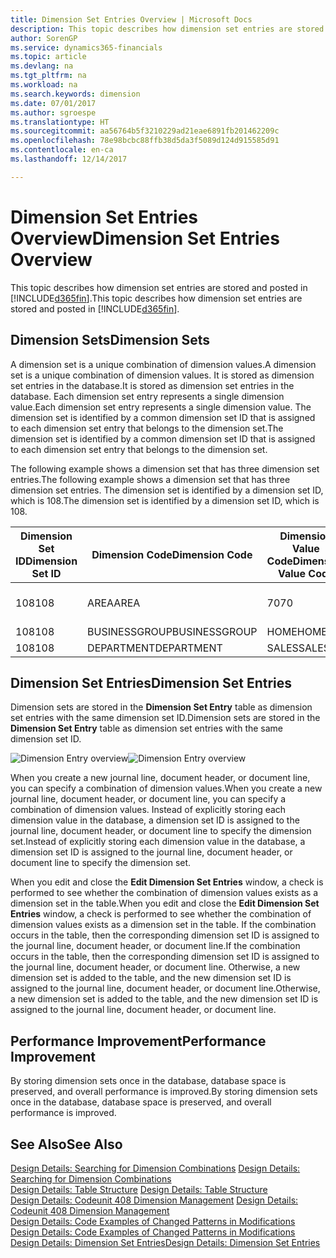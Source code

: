 ```yaml
---
title: Dimension Set Entries Overview | Microsoft Docs
description: This topic describes how dimension set entries are stored and posted in Dynamcis 365.
author: SorenGP
ms.service: dynamics365-financials
ms.topic: article
ms.devlang: na
ms.tgt_pltfrm: na
ms.workload: na
ms.search.keywords: dimension
ms.date: 07/01/2017
ms.author: sgroespe
ms.translationtype: HT
ms.sourcegitcommit: aa56764b5f3210229ad21eae6891fb201462209c
ms.openlocfilehash: 78e98bcbc88ffb38d5da3f5089d124d915585d91
ms.contentlocale: en-ca
ms.lasthandoff: 12/14/2017

---
```

# <a name="dimension-set-entries-overview"></a><span data-ttu-id="6c527-103">Dimension Set Entries Overview</span><span class="sxs-lookup"><span data-stu-id="6c527-103">Dimension Set Entries Overview</span></span>
<span data-ttu-id="6c527-104">This topic describes how dimension set entries are stored and posted in [!INCLUDE[d365fin](includes/d365fin_md.md)].</span><span class="sxs-lookup"><span data-stu-id="6c527-104">This topic describes how dimension set entries are stored and posted in [!INCLUDE[d365fin](includes/d365fin_md.md)].</span></span>  
  
## <a name="dimension-sets"></a><span data-ttu-id="6c527-105">Dimension Sets</span><span class="sxs-lookup"><span data-stu-id="6c527-105">Dimension Sets</span></span>  
<span data-ttu-id="6c527-106">A dimension set is a unique combination of dimension values.</span><span class="sxs-lookup"><span data-stu-id="6c527-106">A dimension set is a unique combination of dimension values.</span></span> <span data-ttu-id="6c527-107">It is stored as dimension set entries in the database.</span><span class="sxs-lookup"><span data-stu-id="6c527-107">It is stored as dimension set entries in the database.</span></span> <span data-ttu-id="6c527-108">Each dimension set entry represents a single dimension value.</span><span class="sxs-lookup"><span data-stu-id="6c527-108">Each dimension set entry represents a single dimension value.</span></span> <span data-ttu-id="6c527-109">The dimension set is identified by a common dimension set ID that is assigned to each dimension set entry that belongs to the dimension set.</span><span class="sxs-lookup"><span data-stu-id="6c527-109">The dimension set is identified by a common dimension set ID that is assigned to each dimension set entry that belongs to the dimension set.</span></span>  
  
<span data-ttu-id="6c527-110">The following example shows a dimension set that has three dimension set entries.</span><span class="sxs-lookup"><span data-stu-id="6c527-110">The following example shows a dimension set that has three dimension set entries.</span></span> <span data-ttu-id="6c527-111">The dimension set is identified by a dimension set ID, which is 108.</span><span class="sxs-lookup"><span data-stu-id="6c527-111">The dimension set is identified by a dimension set ID, which is 108.</span></span>  
  
|<span data-ttu-id="6c527-112">Dimension Set ID</span><span class="sxs-lookup"><span data-stu-id="6c527-112">Dimension Set ID</span></span>|<span data-ttu-id="6c527-113">Dimension Code</span><span class="sxs-lookup"><span data-stu-id="6c527-113">Dimension Code</span></span>|<span data-ttu-id="6c527-114">Dimension Value Code</span><span class="sxs-lookup"><span data-stu-id="6c527-114">Dimension Value Code</span></span>|<span data-ttu-id="6c527-115">Dimension Value Name</span><span class="sxs-lookup"><span data-stu-id="6c527-115">Dimension Value Name</span></span>|  
|----------------------|--------------------|--------------------------|--------------------------|  
|<span data-ttu-id="6c527-116">108</span><span class="sxs-lookup"><span data-stu-id="6c527-116">108</span></span>|<span data-ttu-id="6c527-117">AREA</span><span class="sxs-lookup"><span data-stu-id="6c527-117">AREA</span></span>|<span data-ttu-id="6c527-118">70</span><span class="sxs-lookup"><span data-stu-id="6c527-118">70</span></span>|<span data-ttu-id="6c527-119">America North</span><span class="sxs-lookup"><span data-stu-id="6c527-119">America North</span></span>|  
|<span data-ttu-id="6c527-120">108</span><span class="sxs-lookup"><span data-stu-id="6c527-120">108</span></span>|<span data-ttu-id="6c527-121">BUSINESSGROUP</span><span class="sxs-lookup"><span data-stu-id="6c527-121">BUSINESSGROUP</span></span>|<span data-ttu-id="6c527-122">HOME</span><span class="sxs-lookup"><span data-stu-id="6c527-122">HOME</span></span>|<span data-ttu-id="6c527-123">Home</span><span class="sxs-lookup"><span data-stu-id="6c527-123">Home</span></span>|  
|<span data-ttu-id="6c527-124">108</span><span class="sxs-lookup"><span data-stu-id="6c527-124">108</span></span>|<span data-ttu-id="6c527-125">DEPARTMENT</span><span class="sxs-lookup"><span data-stu-id="6c527-125">DEPARTMENT</span></span>|<span data-ttu-id="6c527-126">SALES</span><span class="sxs-lookup"><span data-stu-id="6c527-126">SALES</span></span>|<span data-ttu-id="6c527-127">Sales</span><span class="sxs-lookup"><span data-stu-id="6c527-127">Sales</span></span>|  
  
## <a name="dimension-set-entries"></a><span data-ttu-id="6c527-128">Dimension Set Entries</span><span class="sxs-lookup"><span data-stu-id="6c527-128">Dimension Set Entries</span></span>  
<span data-ttu-id="6c527-129">Dimension sets are stored in the **Dimension Set Entry** table as dimension set entries with the same dimension set ID.</span><span class="sxs-lookup"><span data-stu-id="6c527-129">Dimension sets are stored in the **Dimension Set Entry** table as dimension set entries with the same dimension set ID.</span></span>  
  
<span data-ttu-id="6c527-130">![Dimension Entry overview](media/dimensionentrynav7.png "DimensionEntryNAV7")</span><span class="sxs-lookup"><span data-stu-id="6c527-130">![Dimension Entry overview](media/dimensionentrynav7.png "DimensionEntryNAV7")</span></span>  
  
<span data-ttu-id="6c527-131">When you create a new journal line, document header, or document line, you can specify a combination of dimension values.</span><span class="sxs-lookup"><span data-stu-id="6c527-131">When you create a new journal line, document header, or document line, you can specify a combination of dimension values.</span></span> <span data-ttu-id="6c527-132">Instead of explicitly storing each dimension value in the database, a dimension set ID is assigned to the journal line, document header, or document line to specify the dimension set.</span><span class="sxs-lookup"><span data-stu-id="6c527-132">Instead of explicitly storing each dimension value in the database, a dimension set ID is assigned to the journal line, document header, or document line to specify the dimension set.</span></span>  
  
<span data-ttu-id="6c527-133">When you edit and close the **Edit Dimension Set Entries** window, a check is performed to see whether the combination of dimension values exists as a dimension set in the table.</span><span class="sxs-lookup"><span data-stu-id="6c527-133">When you edit and close the **Edit Dimension Set Entries** window, a check is performed to see whether the combination of dimension values exists as a dimension set in the table.</span></span> <span data-ttu-id="6c527-134">If the combination occurs in the table, then the corresponding dimension set ID is assigned to the journal line, document header, or document line.</span><span class="sxs-lookup"><span data-stu-id="6c527-134">If the combination occurs in the table, then the corresponding dimension set ID is assigned to the journal line, document header, or document line.</span></span> <span data-ttu-id="6c527-135">Otherwise, a new dimension set is added to the table, and the new dimension set ID is assigned to the journal line, document header, or document line.</span><span class="sxs-lookup"><span data-stu-id="6c527-135">Otherwise, a new dimension set is added to the table, and the new dimension set ID is assigned to the journal line, document header, or document line.</span></span>  
  
## <a name="performance-improvement"></a><span data-ttu-id="6c527-136">Performance Improvement</span><span class="sxs-lookup"><span data-stu-id="6c527-136">Performance Improvement</span></span>  
<span data-ttu-id="6c527-137">By storing dimension sets once in the database, database space is preserved, and overall performance is improved.</span><span class="sxs-lookup"><span data-stu-id="6c527-137">By storing dimension sets once in the database, database space is preserved, and overall performance is improved.</span></span>  
  
## <a name="see-also"></a><span data-ttu-id="6c527-138">See Also</span><span class="sxs-lookup"><span data-stu-id="6c527-138">See Also</span></span>  
<span data-ttu-id="6c527-139">[Design Details: Searching for Dimension Combinations](design-details-searching-for-dimension-combinations.md) </span><span class="sxs-lookup"><span data-stu-id="6c527-139">[Design Details: Searching for Dimension Combinations](design-details-searching-for-dimension-combinations.md) </span></span>  
<span data-ttu-id="6c527-140">[Design Details: Table Structure](design-details-table-structure.md) </span><span class="sxs-lookup"><span data-stu-id="6c527-140">[Design Details: Table Structure](design-details-table-structure.md) </span></span>  
<span data-ttu-id="6c527-141">[Design Details: Codeunit 408 Dimension Management](design-details-codeunit-408-dimension-management.md) </span><span class="sxs-lookup"><span data-stu-id="6c527-141">[Design Details: Codeunit 408 Dimension Management](design-details-codeunit-408-dimension-management.md) </span></span>  
<span data-ttu-id="6c527-142">[Design Details: Code Examples of Changed Patterns in Modifications](design-details-code-examples-of-changed-patterns-in-modifications.md) </span><span class="sxs-lookup"><span data-stu-id="6c527-142">[Design Details: Code Examples of Changed Patterns in Modifications](design-details-code-examples-of-changed-patterns-in-modifications.md) </span></span>  
[<span data-ttu-id="6c527-143">Design Details: Dimension Set Entries</span><span class="sxs-lookup"><span data-stu-id="6c527-143">Design Details: Dimension Set Entries</span></span>](design-details-dimension-set-entries.md)   

